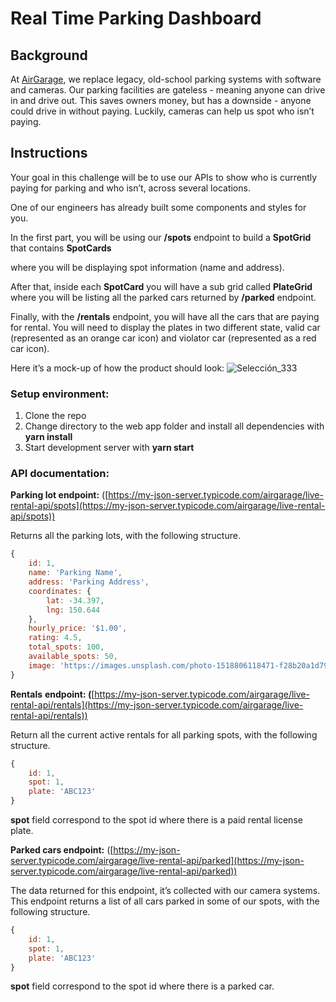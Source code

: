 # Real Time Parking Dashboard

## Background

At [AirGarage](https://airgarage.com), we replace legacy, old-school parking systems with software and cameras. Our parking facilities are gateless - meaning anyone can drive in and drive out. This saves owners money, but has a downside - anyone could drive in without paying. Luckily, cameras can help us spot who isn’t paying.
## Instructions

Your goal in this challenge will be to use our APIs to show who is currently paying for parking and who isn’t, across several locations.

One of our engineers has already built some components and styles for you.

In the first part, you will be using our **/spots** endpoint to build a **SpotGrid** that contains **SpotCards** 

where you will be displaying spot information (name and address).

After that, inside each **SpotCard** you will have a sub grid called **PlateGrid** where you will be listing all the parked cars returned by **/parked** endpoint. 

Finally, with the **/rentals** endpoint, you will have all the cars that are paying for rental. You will need to display the plates in two different state, valid car (represented as an orange car icon) and violator car (represented as a red car icon).

Here it’s a mock-up of how the product should look:
![Selección_333](https://user-images.githubusercontent.com/31289074/171175759-9443f19a-53b4-4f5e-838d-f137b99b1bfb.png)

### Setup environment:

1. Clone the repo
2. Change directory to the web app folder and install all dependencies with **yarn install**
3. Start development server with **yarn start**

### API documentation:

**Parking lot endpoint:** ([https://my-json-server.typicode.com/airgarage/live-rental-api/spots](https://my-json-server.typicode.com/airgarage/live-rental-api/spots))

Returns all the parking lots, with the following structure.

```jsx
{
    id: 1,
    name: 'Parking Name',
    address: 'Parking Address',
    coordinates: {
        lat: -34.397,
        lng: 150.644
    },
    hourly_price: '$1.00',
    rating: 4.5,
    total_spots: 100,
    available_spots: 50,
    image: 'https://images.unsplash.com/photo-1518806118471-f28b20a1d79d?ixlib=rb-1.2.1&ixid=eyJhcHBfaWQiOjEyMDd9&auto=format&fit=crop&w=800&q=60'
}
```

**Rentals** **endpoint: (**[https://my-json-server.typicode.com/airgarage/live-rental-api/rentals](https://my-json-server.typicode.com/airgarage/live-rental-api/rentals))

Return all the current active rentals for all parking spots, with the following structure. 

```jsx
{
	id: 1,
	spot: 1,
	plate: 'ABC123'
}
```

**spot** field correspond to the spot id where there is a paid rental license plate.

**Parked cars endpoint:** ([https://my-json-server.typicode.com/airgarage/live-rental-api/parked](https://my-json-server.typicode.com/airgarage/live-rental-api/parked))

The data returned for this endpoint, it’s collected with our camera systems. This endpoint returns a list of all cars parked in some of our spots, with the following structure.

```jsx
{
	id: 1,
	spot: 1,
	plate: 'ABC123'
}
```

**spot** field correspond to the spot id where there is a parked car.
